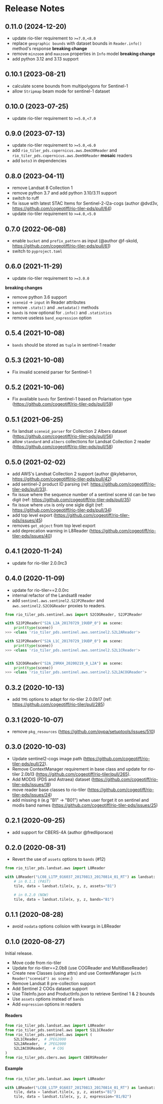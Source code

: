 # Release Notes

## 0.11.0 (2024-12-20)

* update rio-tiler requirement to `>=7.0,<8.0`
* replace `geographic bounds` with dataset bounds in `Reader.info()` method's response **breaking change**
* remove `minzoom` and `maxzoom` properties in `Info` model **breaking change**
* add python 3.12 and 3.13 support

## 0.10.1 (2023-08-21)

* calculate scene bounds from multipolygons for Sentinel-1
* allow `Stripmap` beam mode for sentinel-1 dataset

## 0.10.0 (2023-07-25)

* update rio-tiler requirement to `>=5.0,<7.0`

## 0.9.0 (2023-07-13)

* update rio-tiler requirement to `>=5.0,<6.0`
* add `rio_tiler_pds.copernicus.aws.Dem30Reader` and `rio_tiler_pds.copernicus.aws.Dem90Reader` **mosaic** readers
* add `boto3` in dependencies

## 0.8.0 (2023-04-11)

* remove Landsat 8 Collection 1
* remove python 3.7 and add python 3.10/3.11 support
* switch to ruff
* fix issue with latest STAC Items for Sentinel-2-l2a-cogs (author @dvd3v, https://github.com/cogeotiff/rio-tiler-pds/pull/64)
* update rio-tiler requirement to `>=4.0,<5.0`

## 0.7.0 (2022-06-08)

* enable `bucket` and `prefix_pattern` as input (@author @f-skold, https://github.com/cogeotiff/rio-tiler-pds/pull/61)
* switch to `pyproject.toml`

## 0.6.0 (2021-11-29)

* update rio-tiler requirement to `>=3.0.0`

**breaking changes**

* remove python 3.6 support
* `sceneid` -> `input` in Reader attributes
* remove `.stats()` and `.metadata()` methods
* `bands` is now optional for `.info()` and `.statistics`
* remove useless `band_expression` option

## 0.5.4 (2021-10-08)

* `bands` should be stored as `tuple` in sentinel-1 reader

## 0.5.3 (2021-10-08)

* Fix invalid sceneid parser for Sentinel-1

## 0.5.2 (2021-10-06)

* Fix available `bands` for Sentinel-1 based on Polarisation type (https://github.com/cogeotiff/rio-tiler-pds/pull/59)

## 0.5.1 (2021-06-25)

* fix landsat `sceneid_parser` for Collection 2 Albers dataset (https://github.com/cogeotiff/rio-tiler-pds/pull/56)
* allow `standard` and `albers` collections for Landsat Collection 2 reader (https://github.com/cogeotiff/rio-tiler-pds/pull/58)

## 0.5.0 (2021-02-02)

* add AWS's Landsat Collection 2 support (author @kylebarron, https://github.com/cogeotiff/rio-tiler-pds/pull/42)
* add sentinel-2 product ID parsing (ref: https://github.com/cogeotiff/rio-tiler-pds/pull/33).
* fix issue where the sequence number of a sentinel scene id can be two digit (ref: https://github.com/cogeotiff/rio-tiler-pds/pull/35)
* fix issue where `utm` is only one sigle digit (ref: https://github.com/cogeotiff/rio-tiler-pds/pull/34)
* add top level export (https://github.com/cogeotiff/rio-tiler-pds/issues/45)
* removes `get_object` from top level export
* add deprecation warning in L8Reader (https://github.com/cogeotiff/rio-tiler-pds/issues/40)

## 0.4.1 (2020-11-24)

* update for rio-tiler 2.0.0rc3

## 0.4.0 (2020-11-09)

* update for rio-tiler==2.0.0rc
* internal refactor of the Landsat8 reader
* add `sentinel.aws.sentinel2.S2JP2Reader` and `aws.sentinel2.S2COGReader` proxies to readers.

```python
from rio_tiler_pds.sentinel.aws import S2COGReader, S2JP2Reader

with S2JP2Reader("S2A_L2A_20170729_19UDP_0") as scene:
    print(type(scene))
>>> <class 'rio_tiler_pds.sentinel.aws.sentinel2.S2L2AReader'>

with S2JP2Reader("S2A_L1C_20170729_19UDP_0") as scene:
    print(type(scene))
>>> <class 'rio_tiler_pds.sentinel.aws.sentinel2.S2L1CReader'>


with S2COGReader("S2A_29RKH_20200219_0_L2A") as scene:
    print(type(scene))
>>> <class 'rio_tiler_pds.sentinel.aws.sentinel2.S2L2ACOGReader'>
```

## 0.3.2 (2020-10-13)

* add `TMS` options to adapt  for rio-tiler 2.0.0b17 (ref: https://github.com/cogeotiff/rio-tiler/pull/285)

## 0.3.1 (2020-10-07)

* remove `pkg_resources` (https://github.com/pypa/setuptools/issues/510)

## 0.3.0 (2020-10-03)

* Update sentinel2-cogs image path (https://github.com/cogeotiff/rio-tiler-pds/pull/22).
* Remove ContextManager requirement in base class and update for rio-tiler 2.0b13 (https://github.com/cogeotiff/rio-tiler/pull/265).
* Add MODIS (PDS and Astraea) dataset (https://github.com/cogeotiff/rio-tiler-pds/issues/18)
* move reader base classes to rio-tiler (https://github.com/cogeotiff/rio-tiler-pds/issues/24)
* add missing `0` (e.g "B1" -> "B01") when user forget it on sentinel and modis band names (https://github.com/cogeotiff/rio-tiler-pds/issues/25)


## 0.2.1 (2020-09-25)

* add support for CBERS-4A (author @fredliporace)

## 0.2.0 (2020-08-31)
* Revert the use of `assets` options to `bands` (#12)

```python
from rio_tiler_pds.landsat.aws import L8Reader

with L8Reader("LC08_L1TP_016037_20170813_20170814_01_RT") as landsat:
    # in 0.1.1 (PAST)
    tile, data = landsat.tile(x, y, z, assets="B1")

    # in 0.2.0 (NOW)
    tile, data = landsat.tile(x, y, z, bands="B1")
```


## 0.1.1 (2020-08-28)

* avoid `nodata` options colision with kwargs in L8Reader

## 0.1.0 (2020-08-27)

Initial release.

* Move code from rio-tiler
* Update for rio-tiler==2.0b8 (use COGReader and MultiBaseReader)
* Create new Classes (using attrs) and use ContextManager (`with Reader("sceneid") as scene:`)
* Remove Landsat 8 pre-collection support
* Add Sentinel 2 COGs dataset support
* Use TileInfo.json and ProductInfo.json to retrieve Sentinel 1 & 2 bounds
* Use `assets` options instead of `bands`
* Add `expression` options in readers

#### Readers
```python
from rio_tiler_pds.landsat.aws import L8Reader
from rio_tiler_pds.sentinel.aws import S1L1CReader
from rio_tiler_pds.sentinel.aws import (
    S2L1CReader,  # JPEG2000
    S2L2AReader,  # JPEG2000
    S2L2ACOGReader,   # COG
)
from rio_tiler_pds.cbers.aws import CBERSReader
```

#### Example
```python
from rio_tiler_pds.landsat.aws import L8Reader

with L8Reader("LC08_L1TP_016037_20170813_20170814_01_RT") as landsat:
    tile, data = landsat.tile(x, y, z, assets="B1")
    tile, data = landsat.tile(x, y, z, expression="B1/B2")
```

